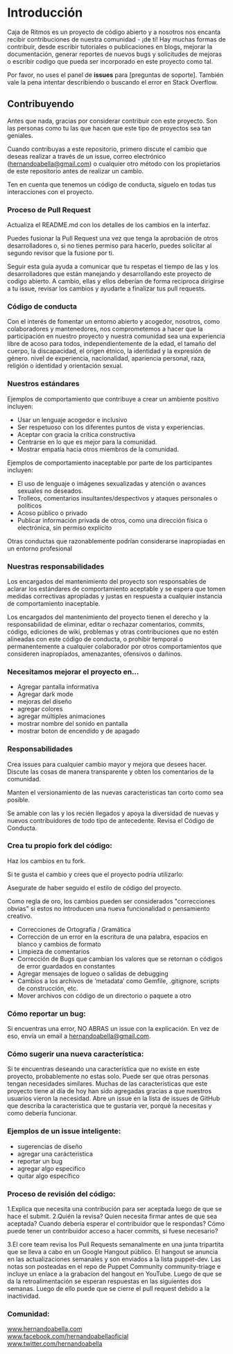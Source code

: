# Introducción

Caja de Ritmos es un proyecto de código abierto y a nosotros nos encanta recibir contribuciones de nuestra comunidad - ¡de tí! Hay muchas formas de contribuir, desde escribir tutoriales o publicaciones en blogs, mejorar la documentación, generar reportes de nuevos bugs y solicitudes de mejoras o escribir codigo que pueda ser incorporado en este proyecto como tal.

Por favor, no uses el panel de <b>issues</b> para [preguntas de soporte]. También vale la pena intentar describiendo o buscando el error en Stack Overflow.

## Contribuyendo

Antes que nada, gracias por considerar contribuir con este proyecto. Son las personas como tu las que hacen que este tipo de proyectos sea tan geniales.

Cuando contribuyas a este repositorio, primero discute el cambio que deseas realizar a través de un issue, correo electrónico (hernandoabella@gmail.com) o cualquier otro método con los propietarios de este repositorio antes de realizar un cambio.

Ten en cuenta que tenemos un código de conducta, síguelo en todas tus interacciones con el proyecto.

### Proceso de Pull Request

Actualiza el README.md con los detalles de los cambios en la interfaz.

Puedes fusionar la Pull Request una vez que tenga la aprobación de otros desarrolladores o, si no tienes permiso para hacerlo, puedes solicitar al segundo revisor que la fusione por ti.

Seguir esta guía ayuda a comunicar que tu respetas el tiempo de las y los desarrolladores que están manejando y desarrollando este proyecto de codigo abierto. A cambio, ellas y ellos deberían de forma reciproca dirigirse a tu issue, revisar los cambios y ayudarte a finalizar tus pull requests.

### Código de conducta

Con el interés de fomentar un entorno abierto y acogedor, nosotros, como colaboradores y mantenedores, nos comprometemos a hacer que la participación en nuestro proyecto y nuestra comunidad sea una experiencia libre de acoso para todos, independientemente de la edad, el tamaño del cuerpo, la discapacidad, el origen étnico, la identidad y la expresión de género. nivel de experiencia, nacionalidad, apariencia personal, raza, religión o identidad y orientación sexual.

### Nuestros estándares

Ejemplos de comportamiento que contribuye a crear un ambiente positivo incluyen:

- Usar un lenguaje acogedor e inclusivo
- Ser respetuoso con los diferentes puntos de vista y experiencias.
- Aceptar con gracia la crítica constructiva
- Centrarse en lo que es mejor para la comunidad.
- Mostrar empatía hacia otros miembros de la comunidad.

Ejemplos de comportamiento inaceptable por parte de los participantes incluyen:

- El uso de lenguaje o imágenes sexualizadas y atención o avances sexuales no deseados.
- Trolleos, comentarios insultantes/despectivos y ataques personales o políticos
- Acoso público o privado
- Publicar información privada de otros, como una dirección física o electrónica, sin permiso explícito

Otras conductas que razonablemente podrían considerarse inapropiadas en un entorno profesional

### Nuestras responsabilidades

Los encargados del mantenimiento del proyecto son responsables de aclarar los estándares de comportamiento aceptable y se espera que tomen medidas correctivas apropiadas y justas en respuesta a cualquier instancia de comportamiento inaceptable.

Los encargados del mantenimiento del proyecto tienen el derecho y la responsabilidad de eliminar, editar o rechazar comentarios, commits, código, ediciones de wiki, problemas y otras contribuciones que no estén alineadas con este código de conducta, o prohibir temporal o permanentemente a cualquier colaborador por otros comportamientos que consideren inapropiados, amenazantes, ofensivos o dañinos.

### Necesitamos mejorar el proyecto en...

* Agregar pantalla informativa
* Agregar dark mode
* mejoras del diseño
* agregar colores
* agregar múltiples animaciones
* mostrar nombre del sonido en pantalla
* mostrar boton de encendido y de apagado 


### Responsabilidades

Crea issues para cualquier cambio mayor y mejora que desees hacer. Discute las cosas de manera transparente y obten los comentarios de la comunidad.

Manten el versionamiento de las nuevas caracteristicas tan corto como sea posible.

Se amable con las y los recién llegados y apoya la diversidad de nuevas y nuevos contribuidores de todo tipo de antecedente. Revisa el Código de Conducta.


### Crea tu propio fork del código:

Haz los cambios en tu fork.

Si te gusta el cambio y crees que el proyecto podría utilizarlo:

Asegurate de haber seguido el estilo de código del proyecto.

Como regla de oro, los cambios pueden ser considerados "correcciones obvias" si estos no introducen una nueva funcionalidad o pensamiento creativo. 

* Correcciones de Ortografía / Gramática
* Corrección de un error en la escritura de una palabra, espacios en blanco y cambios de formato
* Limpieza de comentarios
* Corrección de Bugs que cambian los valores que se retornan o códigos de error guardados en constantes
* Agregar mensajes de logueo o salidas de debugging
* Cambios a los archivos de ‘metadata’ como Gemfile, .gitignore, scripts de construcción, etc.
* Mover archivos con código de un directorio o paquete a otro

### Cómo reportar un bug:

Si encuentras una error, NO ABRAS un issue con la explicación. En vez de eso, envía un email a hernandoabella@gmail.com.

### Cómo sugerir una nueva característica:

Si te encuentras deseando una característica que no existe en este proyecto, probablemente no estas solo. Puede ser que otras personas tengan necesidades similares. Muchas de las características que este proyecto tiene al día de hoy han sido agregadas gracias a que nuestros usuarios vieron la necesidad. Abre un issue en la lista de issues de GitHub que describa la característica que te gustaría ver, porqué la necesitas y como debería funcionar.

### Ejemplos de un issue inteligente:

* sugerencias de diseño
* agregar una carácteristica
* reportar un bug
* agregar algo específico
* quitar algo específico

### Proceso de revisión del código:

1.Explica que necesita una contribución para ser aceptada luego de que se hace el submit.
2.Quién la revisa? Quien necesita firmar antes de que sea aceptada? Cuando debería esperar el contribuidor que le respondas? Cómo puede tener un contribuidor acceso a hacer commits, si fuese necesario?

3.El core team revisa los Pull Requests semanalmente en una junta tripartita que se lleva a cabo en un Google Hangout público. El hangout se anuncia en las actualizaciones semanales y son enviados a la lista puppet-dev. Las notas son posteadas en el repo de Puppet Community community-triage e incluye un enlace a la grabacíon del hangout en YouTube. Luego de que se da la retroalimentación se esperan respuestas en las siguientes dos semanas. Luego de ello puede que se cierre el pull request debido a la inactividad.

### Comunidad:

www.hernandoabella.com <br>
www.facebook.com/hernandoabellaoficial <br>
www.twitter.com/hernandoabella


